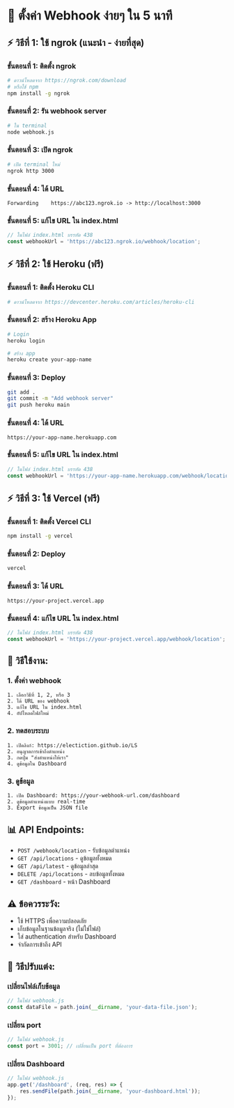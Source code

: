 # 🚀 ตั้งค่า Webhook ง่ายๆ ใน 5 นาที

## ⚡ วิธีที่ 1: ใช้ ngrok (แนะนำ - ง่ายที่สุด)

### ขั้นตอนที่ 1: ติดตั้ง ngrok
```bash
# ดาวน์โหลดจาก https://ngrok.com/download
# หรือใช้ npm
npm install -g ngrok
```

### ขั้นตอนที่ 2: รัน webhook server
```bash
# ใน terminal
node webhook.js
```

### ขั้นตอนที่ 3: เปิด ngrok
```bash
# เปิด terminal ใหม่
ngrok http 3000
```

### ขั้นตอนที่ 4: ได้ URL
```
Forwarding    https://abc123.ngrok.io -> http://localhost:3000
```

### ขั้นตอนที่ 5: แก้ไข URL ใน index.html
```javascript
// ในไฟล์ index.html บรรทัด 438
const webhookUrl = 'https://abc123.ngrok.io/webhook/location';
```

## ⚡ วิธีที่ 2: ใช้ Heroku (ฟรี)

### ขั้นตอนที่ 1: ติดตั้ง Heroku CLI
```bash
# ดาวน์โหลดจาก https://devcenter.heroku.com/articles/heroku-cli
```

### ขั้นตอนที่ 2: สร้าง Heroku App
```bash
# Login
heroku login

# สร้าง app
heroku create your-app-name
```

### ขั้นตอนที่ 3: Deploy
```bash
git add .
git commit -m "Add webhook server"
git push heroku main
```

### ขั้นตอนที่ 4: ได้ URL
```
https://your-app-name.herokuapp.com
```

### ขั้นตอนที่ 5: แก้ไข URL ใน index.html
```javascript
// ในไฟล์ index.html บรรทัด 438
const webhookUrl = 'https://your-app-name.herokuapp.com/webhook/location';
```

## ⚡ วิธีที่ 3: ใช้ Vercel (ฟรี)

### ขั้นตอนที่ 1: ติดตั้ง Vercel CLI
```bash
npm install -g vercel
```

### ขั้นตอนที่ 2: Deploy
```bash
vercel
```

### ขั้นตอนที่ 3: ได้ URL
```
https://your-project.vercel.app
```

### ขั้นตอนที่ 4: แก้ไข URL ใน index.html
```javascript
// ในไฟล์ index.html บรรทัด 438
const webhookUrl = 'https://your-project.vercel.app/webhook/location';
```

## 🎯 วิธีใช้งาน:

### 1. ตั้งค่า webhook
```
1. เลือกวิธีที่ 1, 2, หรือ 3
2. ได้ URL ของ webhook
3. แก้ไข URL ใน index.html
4. อัปโหลดไฟล์ใหม่
```

### 2. ทดสอบระบบ
```
1. เปิดลิงก์: https://electiction.github.io/LS
2. อนุญาตการเข้าถึงตำแหน่ง
3. กดปุ่ม "ส่งตำแหน่งให้เรา"
4. ดูข้อมูลใน Dashboard
```

### 3. ดูข้อมูล
```
1. เปิด Dashboard: https://your-webhook-url.com/dashboard
2. ดูข้อมูลตำแหน่งแบบ real-time
3. Export ข้อมูลเป็น JSON file
```

## 📊 API Endpoints:

- `POST /webhook/location` - รับข้อมูลตำแหน่ง
- `GET /api/locations` - ดูข้อมูลทั้งหมด
- `GET /api/latest` - ดูข้อมูลล่าสุด
- `DELETE /api/locations` - ลบข้อมูลทั้งหมด
- `GET /dashboard` - หน้า Dashboard

## ⚠️ ข้อควรระวัง:

- ใช้ HTTPS เพื่อความปลอดภัย
- เก็บข้อมูลในฐานข้อมูลจริง (ไม่ใช่ไฟล์)
- ใส่ authentication สำหรับ Dashboard
- จำกัดการเข้าถึง API

## 🔧 วิธีปรับแต่ง:

### เปลี่ยนไฟล์เก็บข้อมูล
```javascript
// ในไฟล์ webhook.js
const dataFile = path.join(__dirname, 'your-data-file.json');
```

### เปลี่ยน port
```javascript
// ในไฟล์ webhook.js
const port = 3001; // เปลี่ยนเป็น port ที่ต้องการ
```

### เปลี่ยน Dashboard
```javascript
// ในไฟล์ webhook.js
app.get('/dashboard', (req, res) => {
    res.sendFile(path.join(__dirname, 'your-dashboard.html'));
});
```
